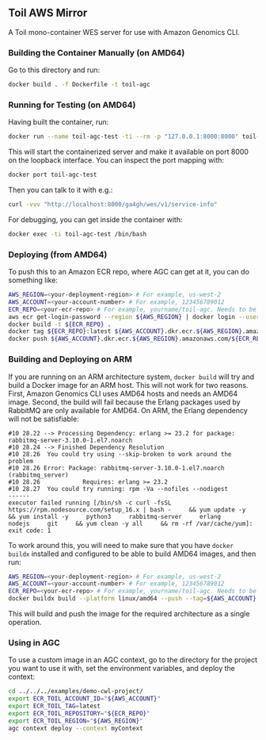 ## Toil AWS Mirror

A Toil mono-container WES server for use with Amazon Genomics CLI.

### Building the Container Manually (on AMD64)

Go to this directory and run:

```bash
docker build . -f Dockerfile -t toil-agc
```

### Running for Testing (on AMD64)

Having built the container, run:

```bash
docker run --name toil-agc-test -ti --rm -p "127.0.0.1:8000:8000" toil-agc
```

This will start the containerized server and make it available on port 8000 on the loopback interface. You can inspect the port mapping with:

```bash
docker port toil-agc-test
```

Then you can talk to it with e.g.:

```bash
curl -vvv "http://localhost:8000/ga4gh/wes/v1/service-info"
```

For debugging, you can get inside the container with:

```bash
docker exec -ti toil-agc-test /bin/bash
```

### Deploying (from AMD64)

To push this to an Amazon ECR repo, where AGC can get at it, you can do something like:

```bash
AWS_REGION=<your-deployment-region> # For example, us-west-2
AWS_ACCOUNT=<your-account-number> # For example, 123456789012
ECR_REPO=<your-ecr-repo> # For example, yourname/toil-agc. Needs to be created in the ECR console.
aws ecr get-login-password --region ${AWS_REGION} | docker login --username AWS --password-stdin ${AWS_ACCOUNT}.dkr.ecr.${AWS_REGION}.amazonaws.com
docker build -t ${ECR_REPO} .
docker tag ${ECR_REPO}:latest ${AWS_ACCOUNT}.dkr.ecr.${AWS_REGION}.amazonaws.com/${ECR_REPO}:latest
docker push ${AWS_ACCOUNT}.dkr.ecr.${AWS_REGION}.amazonaws.com/${ECR_REPO}:latest
```

### Building and Deploying on ARM

If you are running on an ARM architecture system, `docker build` will try and build a Docker image for an ARM host. This will not work for two reasons. First, Amazon Genomics CLI uses AMD64 hosts and needs an AMD64 image. Second, the build will fail because the Erlang packages used by RabbitMQ are only available for AMD64. On ARM, the Erlang dependency will not be satisfiable:

```
#10 28.22 --> Processing Dependency: erlang >= 23.2 for package: rabbitmq-server-3.10.0-1.el7.noarch
#10 28.24 --> Finished Dependency Resolution
#10 28.26  You could try using --skip-broken to work around the problem
#10 28.26 Error: Package: rabbitmq-server-3.10.0-1.el7.noarch (rabbitmq_server)
#10 28.26            Requires: erlang >= 23.2
#10 28.27  You could try running: rpm -Va --nofiles --nodigest
------
executor failed running [/bin/sh -c curl -fsSL https://rpm.nodesource.com/setup_16.x | bash -     && yum update -y     && yum install -y     python3     rabbitmq-server     erlang     nodejs     git     && yum clean -y all     && rm -rf /var/cache/yum]: exit code: 1
```

To work around this, you will need to make sure that you have `docker buildx` installed and configured to be able to build AMD64 images, and then run:

```bash
AWS_REGION=<your-deployment-region> # For example, us-west-2
AWS_ACCOUNT=<your-account-number> # For example, 123456789012
ECR_REPO=<your-ecr-repo> # For example, yourname/toil-agc. Needs to be created in the ECR console.
docker buildx build --platform linux/amd64 --push --tag=${AWS_ACCOUNT}.dkr.ecr.${AWS_REGION}.amazonaws.com/${ECR_REPO}:latest -f Dockerfile .
```

This will build and push the image for the required architecture as a single operation.

### Using in AGC

To use a custom image in an AGC context, go to the directory for the project you want to use it with, set the environment variables, and deploy the context:

```bash
cd ../../../examples/demo-cwl-project/
export ECR_TOIL_ACCOUNT_ID="${AWS_ACCOUNT}"
export ECR_TOIL_TAG=latest
export ECR_TOIL_REPOSITORY="${ECR_REPO}"
export ECR_TOIL_REGION="${AWS_REGION}"
agc context deploy --context myContext
```
